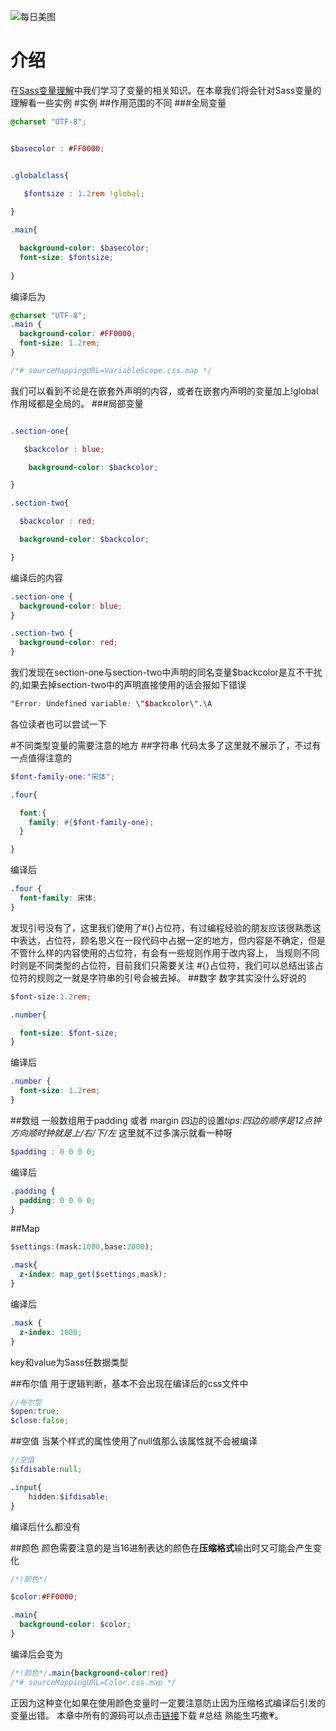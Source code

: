 ![每日美图](https://upload-images.jianshu.io/upload_images/13419832-4fee036b9b7c5157.jpg?imageMogr2/auto-orient/strip%7CimageView2/2/w/1240)
# 介绍
在[Sass变量理解](https://www.jianshu.com/p/dac3b4a67a9d)中我们学习了变量的相关知识。在本章我们将会针对Sass变量的理解看一些实例
#实例
##作用范围的不同
###全局变量
```scss
@charset "UTF-8";


$basecolor : #FF0000;


.globalclass{

   $fontsize : 1.2rem !global;
  
}

.main{

  background-color: $basecolor;
  font-size: $fontsize;
  
}

```
编译后为

```scss
@charset "UTF-8";
.main {
  background-color: #FF0000;
  font-size: 1.2rem;
}

/*# sourceMappingURL=VariableScope.css.map */
```
我们可以看到不论是在嵌套外声明的内容，或者在嵌套内声明的变量加上!global 作用域都是全局的。
###局部变量

```scss

.section-one{

   $backcolor : blue;

    background-color: $backcolor;

}

.section-two{

  $backcolor : red;

  background-color: $backcolor;

}
```
编译后的内容
```scss
.section-one {
  background-color: blue;
}

.section-two {
  background-color: red;
}
```
我们发现在section-one与section-two中声明的同名变量$backcolor是互不干扰的,如果去掉section-two中的声明直接使用的话会报如下错误
```scss
"Error: Undefined variable: \"$backcolor\".\A 
```
各位读者也可以尝试一下

#不同类型变量的需要注意的地方
##字符串
代码太多了这里就不展示了，不过有一点值得注意的
```scss
$font-family-one:"宋体";

.four{

  font:{
    family: #{$font-family-one};
  }

}
```
编译后
```scss
.four {
  font-family: 宋体;
}
```
发现引号没有了，这里我们使用了#{}占位符，有过编程经验的朋友应该很熟悉这中表达，占位符，顾名思义在一段代码中占据一定的地方，但内容是不确定，但是不管什么样的内容使用的占位符，有会有一些规则作用于改内容上，
当规则不同时则是不同类型的占位符，目前我们只需要关注 #{}占位符，我们可以总结出该占位符的规则之一就是字符串的引号会被去掉。
##数字
数字其实没什么好说的
```scss
$font-size:1.2rem;

.number{

  font-size: $font-size;
}
```
编译后
```scss
.number {
  font-size: 1.2rem;
}
```


##数组
一般数组用于padding 或者 margin 四边的设置*tips:四边的顺序是12点钟方向顺时钟就是上/右/下/左*
这里就不过多演示就看一种呀
```scss
$padding : 0 0 0 0;
```
编译后
```scss
.padding {
  padding: 0 0 0 0;
}
```
##Map
```scss
$settings:(mask:1000,base:2000);

.mask{
  z-index: map_get($settings,mask);
}
```
编译后
```scss
.mask {
  z-index: 1000;
}
```
key和value为Sass任数据类型

##布尔值
用于逻辑判断，基本不会出现在编译后的css文件中
```scss
//布尔型
$open:true;
$close:false;
```

##空值
当某个样式的属性使用了null值那么该属性就不会被编译
```scss
//空值
$ifdisable:null;

.input{
    hidden:$ifdisable;
}

```
编译后什么都没有

##颜色
颜色需要注意的是当16进制表达的颜色在**压缩格式**输出时又可能会产生变化
```scss
/*!颜色*/

$color:#FF0000;

.main{
  background-color: $color;
}
```
编译后会变为
```scss
/*!颜色*/.main{background-color:red}
/*# sourceMappingURL=Color.css.map */
```
正因为这种变化如果在使用颜色变量时一定要注意防止因为压缩格式编译后引发的变量出错。
本章中所有的源码可以点击[链接](https://github.com/OnlyPiglet/Sass)下载
#总结
熟能生巧撒💗。